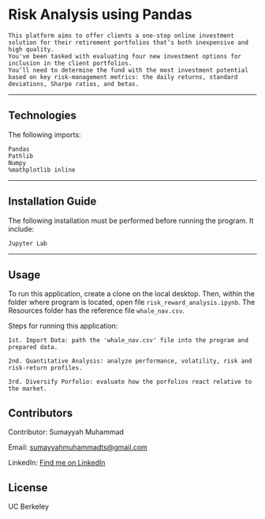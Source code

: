 # Risk Analysis using Pandas

```
This platform aims to offer clients a one-stop online investment solution for their retirement portfolios that’s both inexpensive and high quality.
You've been tasked with evaluating four new investment options for inclusion in the client portfolios.
You’ll need to determine the fund with the most investment potential based on key risk-management metrics: the daily returns, standard deviations, Sharpe ratios, and betas.
```

---

## Technologies

The following imports:
```
Pandas  
Pathlib
Numpy 
%mathplotlib inline
```
---

## Installation Guide

The following installation must be performed before running the program. It include:

```
Jupyter Lab
```

---

## Usage

To run this application, create a clone on the local desktop. Then, within the folder where program is located, open file `risk_reward_analysis.ipynb`. The Resources folder has the reference file `whale_nav.csv`. 

Steps for running this application:
```
1st. Import Data: path the 'whale_nav.csv' file into the program and prepared data.

2nd. Quantitative Analysis: analyze performance, volatility, risk and risk-return profiles.

3rd. Diversify Porfolio: evaluate how the porfolios react relative to the market.
```
## Contributors

Contributor: Sumayyah Muhammad

Email: sumayyahmuhammadts@gmail.com

LinkedIn: [Find me on LinkedIn](<https://www.linkedin.com/in/sumayyahmuhammadofficial/>)


## License

UC Berkeley
